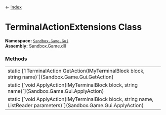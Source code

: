 ← [Index](index)
# TerminalActionExtensions Class
**Namespace:** [`Sandbox.Game.Gui`](Sandbox.Game.Gui)  
**Assembly:** Sandbox.Game.dll  
### Methods
<table style="width:100%;display:table">
<tr><td>static [`ITerminalAction GetAction(IMyTerminalBlock block, string name)`](Sandbox.Game.Gui.GetAction)</td><td></td></tr>
<tr><td>static [`void ApplyAction(IMyTerminalBlock block, string name)`](Sandbox.Game.Gui.ApplyAction)</td><td></td></tr>
<tr><td>static [`void ApplyAction(IMyTerminalBlock block, string name, ListReader<TerminalActionParameter> parameters)`](Sandbox.Game.Gui.ApplyAction)</td><td></td></tr>
</table>
